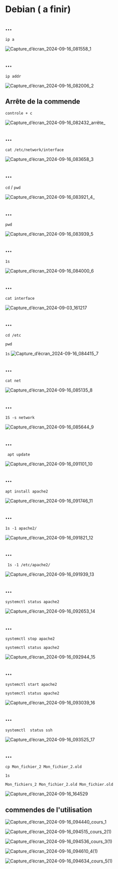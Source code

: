 # Debian ( a finir) 


## ...
`ip a`

![Capture_d’écran_2024-09-16_081558_1](https://github.com/user-attachments/assets/a3d9d105-192f-4fbb-94b5-c9967b2406bf)

## ...
`ip addr`

![Capture_d’écran_2024-09-16_082006_2](https://github.com/user-attachments/assets/8c416b86-f54c-4e62-acc4-d5597f9e6f1f)


## Arrête de  la commende 
`controle + c ` 

![Capture_d’écran_2024-09-16_082432_arrête_](https://github.com/user-attachments/assets/acb2a73e-7e48-4676-a597-9e457e604a19)

## ...
`cat /etc/network/interface `

![Capture_d’écran_2024-09-16_083658_3](https://github.com/user-attachments/assets/cd988af2-ad36-43f6-9d13-8e0e06fd28dd)

## ...
`cd` / `pwd`

![Capture_d’écran_2024-09-16_083921_4_](https://github.com/user-attachments/assets/83156dd8-35aa-4167-a21e-2d6e8df50e42)

## ...
`pwd`

![Capture_d’écran_2024-09-16_083939_5](https://github.com/user-attachments/assets/8b03cd47-2afb-490c-b8ed-dfaee16c9ebd)

## ...
`1s `

![Capture_d’écran_2024-09-16_084000_6](https://github.com/user-attachments/assets/664d5fc3-d253-435c-9ccc-c3af367c35a7)

## ... 
`cat interface `

![Capture_d’écran_2024-09-03_161217](https://github.com/user-attachments/assets/7f4d24a9-7219-4f25-bcff-14a757945f08)


## ... 

`cd /etc`

`pwd`

`1s`
![Capture_d’écran_2024-09-16_084415_7](https://github.com/user-attachments/assets/ab386bc9-55e5-404f-a12e-eda01c0b75a9)


## ...

`cat net`

![Capture_d’écran_2024-09-16_085135_8](https://github.com/user-attachments/assets/e3018b6c-006a-491f-9d7c-1e9f78bead99)


## ... 

`1S -s network`

![Capture_d’écran_2024-09-16_085644_9](https://github.com/user-attachments/assets/ebd7a0c4-e5dd-4d4e-a0b7-b47c184ce2fa)


## ... 

` apt update` 


![Capture_d’écran_2024-09-16_091101_10](https://github.com/user-attachments/assets/801237c1-b9ac-40ff-a8fb-199d10929ed2)


## ... 

`apt install apache2 ` 

![Capture_d’écran_2024-09-16_091746_11](https://github.com/user-attachments/assets/3205a3a5-0cfc-46e7-9c89-f9c700ef48a2)

## ... 

`1s -1 apache2/ `


![Capture_d’écran_2024-09-16_091821_12](https://github.com/user-attachments/assets/d58d754e-133a-4315-889e-e5d8af3e0a1c)

## ... 

` 1s -1 /etc/apache2/`


![Capture_d’écran_2024-09-16_091939_13](https://github.com/user-attachments/assets/be1f07a1-7b98-4d3b-8441-1ee6da3bd33e)


## ...

`systemctl status apache2 `

![Capture_d’écran_2024-09-16_092653_14](https://github.com/user-attachments/assets/b9724b3c-a776-4d7d-ab07-dde4f884e5b4)


## ... 

`systemctl stop apache2  ` 

`systemctl status apache2 ` 

![Capture_d’écran_2024-09-16_092944_15](https://github.com/user-attachments/assets/b62fa50e-54ec-4685-99c1-83416283365d)


## ... 

` systemctl start apache2 `

`systemctl status apache2 ` 

![Capture_d’écran_2024-09-16_093039_16](https://github.com/user-attachments/assets/7505a5ee-9061-4d9b-8181-b76b96823cf0)



## ... 

`systemctl  status ssh  `

![Capture_d’écran_2024-09-16_093525_17](https://github.com/user-attachments/assets/9f0a5018-73c4-49aa-9f70-1092ebdfb031)


## ... 

`cp Mon_fichier_2 Mon_fichier_2.old`

`1s`

`Mon_fichiers_2 Mon_fichier_2.old Mon_fichier.old`

![Capture_d’écran_2024-09-16_164529](https://github.com/user-attachments/assets/095d47df-eb98-422e-81b6-aaec119cc534)


## commendes de l'utilisation 



![Capture_d’écran_2024-09-16_094440_cours_1](https://github.com/user-attachments/assets/326edf0c-a543-4f49-b241-e657144ffa7a)

![Capture_d’écran_2024-09-16_094515_cours_2(1)](https://github.com/user-attachments/assets/360e7ece-976f-474d-98fd-1e21562562e8)

![Capture_d’écran_2024-09-16_094536_cours_3(1)](https://github.com/user-attachments/assets/5ea8b29c-459e-46d3-9328-47ba417e1076)

![Capture_d’écran_2024-09-16_094610_4(1)](https://github.com/user-attachments/assets/3836913f-329e-4059-8d20-9d870bc579f4)

![Capture_d’écran_2024-09-16_094634_cours_5(1)](https://github.com/user-attachments/assets/17c73e31-09ce-493d-9f57-8545595fdda0)














